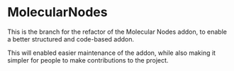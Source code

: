 # MolecularNodes

This is the branch for the refactor of the Molecular Nodes addon, to enable a better structured and code-based addon. 

This will enabled easier maintenance of the addon, while also making it simpler for people to make contributions to the project.
